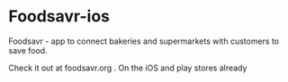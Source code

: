 # Foodsavr-ios


Foodsavr - app to connect bakeries and supermarkets with customers to save food. 

Check it out at foodsavr.org . On the iOS and play stores already 
